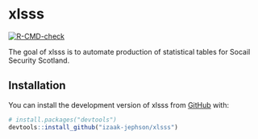 
<!-- README.md is generated from README.Rmd. Please edit that file -->

# xlsss

<!-- badges: start -->

[![R-CMD-check](https://github.com/izaak-jephson/xlsss/actions/workflows/R-CMD-check.yaml/badge.svg)](https://github.com/izaak-jephson/xlsss/actions/workflows/R-CMD-check.yaml)
<!-- badges: end -->

The goal of xlsss is to automate production of statistical tables for
Socail Security Scotland.

## Installation

You can install the development version of xlsss from
[GitHub](https://github.com/) with:

``` r
# install.packages("devtools")
devtools::install_github("izaak-jephson/xlsss")
```
